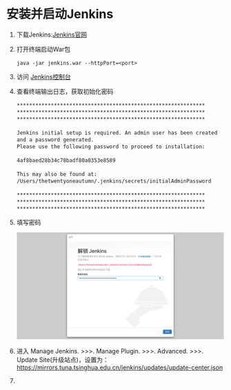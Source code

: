 # 安装并启动Jenkins



1. 下载Jenkins:[Jenkins官网](https://www.jenkins.io/download/)

1. 打开终端启动War包

   ```shell
   java -jar jenkins.war --httpPort=<port>
   ```

1. 访问 [Jenkins控制台](http://localhost:port)

1. 查看终端输出日志，获取初始化密码

   ```
   *************************************************************
   *************************************************************
   *************************************************************
   
   Jenkins initial setup is required. An admin user has been created and a password generated.
   Please use the following password to proceed to installation:
   
   4af8baed28b34c78badf80a0353e8589
   
   This may also be found at: /Users/thetwentyoneautumn/.jenkins/secrets/initialAdminPassword
   
   *************************************************************
   *************************************************************
   *************************************************************
   ```

1. 填写密码

   ![image-20230625141134219](..\img\Jenkins1.png)

1. 进入 Manage Jenkins.  >>>.  Manage Plugin.  >>>.  Advanced.  >>>.  Update Site(升级站点)，设置为：https://mirrors.tuna.tsinghua.edu.cn/jenkins/updates/update-center.json

1. 

   

   

   

   

   

   

   

   

   


